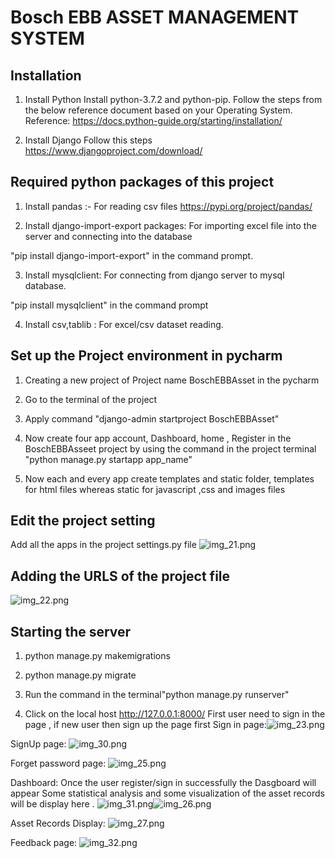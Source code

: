 # Bosch EBB ASSET MANAGEMENT SYSTEM

## Installation

1. Install Python
Install python-3.7.2 and python-pip. Follow the steps from the below reference document based on your Operating System. Reference: https://docs.python-guide.org/starting/installation/
   
   
2. Install Django
Follow this steps https://www.djangoproject.com/download/
   
## Required python packages of this project

1. Install pandas :- For reading csv files
https://pypi.org/project/pandas/
   

2. Install django-import-export packages: For importing excel file into the server and connecting into the database

"pip install django-import-export" in the command prompt. 


3. Install mysqlclient: For connecting from django server to mysql database.

"pip install mysqlclient" in the command prompt


4. Install csv,tablib : For excel/csv dataset reading.
   
## Set up  the Project environment in pycharm
1) Creating a new project of Project name BoschEBBAsset in the pycharm

2) Go to the terminal of the project

3) Apply command "django-admin startproject BoschEBBAsset"

4) Now create four app account, Dashboard, home , Register in the BoschEBBAsseet project by using the command in the project terminal "python manage.py startapp app_name"

5) Now each and every app create templates and static folder, templates for html files whereas static for javascript ,css and images files

## Edit the project setting

Add all the apps in the project settings.py file
![img_21.png](img_21.png)

## Adding the URLS of the project file
![img_22.png](img_22.png)

## Starting the server
1) python manage.py makemigrations

2) python manage.py migrate

3) Run the command in the terminal"python manage.py runserver"

4) Click on the local host http://127.0.0.1:8000/
First user need to sign in the page , if new user
   then sign up the page first
Sign in page:![img_23.png](img_23.png)
   
SignUp page:
![img_30.png](img_30.png)

Forget password page:
![img_25.png](img_25.png)

Dashboard:
Once the user register/sign in successfully the Dasgboard will appear
Some statistical analysis and some visualization of the asset records will be display here .
![img_31.png](img_31.png)![img_26.png](img_26.png)

Asset Records Display:
![img_27.png](img_27.png)

Feedback page:
![img_32.png](img_32.png)




   




   